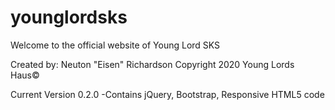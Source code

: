 # younglordsks
Welcome to the official website of Young Lord SKS 

Created by: Neuton "Eisen" Richardson 
Copyright 2020 Young Lords Haus© 


Current Version 0.2.0
-Contains jQuery, Bootstrap, Responsive HTML5 code
